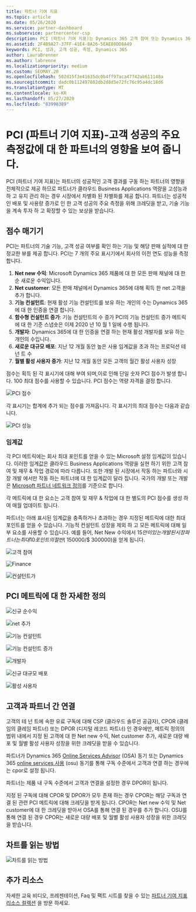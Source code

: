 ```yaml
---
title: 파트너 기여 지표
ms.topic: article
ms.date: 05/26/2020
ms.service: partner-dashboard
ms.subservice: partnercenter-csp
description: PCI (파트너 기여 지표)는 Dynamics 365 고객 참여 또는 Dynamics 365 재무 및 작업으로 수행 하는 방법을 보여 줍니다.
ms.assetid: 2F4B9A27-37FF-41E4-8A26-5EAE88DD8A49
keywords: PCI, 성과, 고객 성공, 측정, Dynamics 365
author: LauraBrenner
ms.author: labrenne
ms.localizationpriority: medium
ms.custom: SEOMAY.20
ms.openlocfilehash: 502d15f3e41635dc0b4ff97aca47742ab611148a
ms.sourcegitcommit: dadc0b112497802db2d8d5e72fc76c95a4dc18d6
ms.translationtype: MT
ms.contentlocale: ko-KR
ms.lasthandoff: 05/27/2020
ms.locfileid: "83998389"
---
```

# <a name="partner-contribution-indicators-pci---shows-partner-impact-on-key-measures-of-customer-success"></a>PCI (파트너 기여 지표)-고객 성공의 주요 측정값에 대 한 파트너의 영향을 보여 줍니다.

PCI (파트너 기여 지표)는 파트너의 성공적인 고객 결과를 구동 하는 파트너의 영향을 전체적으로 제공 하므로 파트너가 클라우드 Business Applications 역량을 고성능과 하 고 유지 관리 하는 경우 시장에서 차별화 된 차별화를 제공 합니다. 파트너는 성공적인 배포 및 사용량 증가로 인 한 고객 성공의 주요 측정을 위해 크레딧을 받고, 기술 기능을 계속 투자 하 고 확장할 수 있는 보상을 받습니다.


## <a name="scoring"></a>점수 매기기

PCI는 파트너의 기술 기능, 고객 성공 여부를 확인 하는 기능 및 해당 판매 실적에 대 한 정교한 뷰를 제공 합니다. PCI는 7 개의 주요 표시기에서 회사의 이전 연도 성능을 측정 합니다.

1. **Net new 수익**: Microsoft Dynamics 365 제품에 대 한 모든 판매 채널에 대 한 순 새로운 수익입니다.
2. **Net customer**: 모든 판매 채널에서 Dynamics 365에 대해 획득 한 net 고객을 추가 합니다.
3. **기능 컨설턴트**: 현재 활성 기능 컨설턴트를 보유 하는 개인의 수는 Dynamics 365에 대 한 인증을 연결 합니다. 
4. **함수형 컨설턴트 증가**: 기능 컨설턴트의 수 증가  PCI의 기능 컨설턴트 증가 메트릭에 대 한 기준 스냅숏은 이제 2020 년 10 월 1 일에 수행 됩니다.  
5. **개발자**: Dynamics 365에 대 한 인증을 연결 하는 현재 활성 개발자를 보유 하는 개인의 수입니다.
6. **새로운 대규모 배포**: 지난 12 개월 동안 높은 사용 임계값을 초과 하는 프로덕션 테 넌 트 수
7. **월별 활성 사용자 증가**: 지난 12 개월 동안 모든 고객의 월간 활성 사용자 성장

점수는 획득 된 각 표시기에 대해 부여 되며,이로 인해 단일 숫자 PCI 점수가 발생 합니다. 100 최대 점수를 사용할 수 있습니다. PCI 점수는 역량 자격을 결정 합니다.

![PCI 점수](images/pcinew1.png)

각 표시기는 합계에 추가 되는 점수를 가져옵니다. 각 표시기의 최대 점수는 다음과 같습니다.

![PCI 성능](images/pci/perfnew.png)

### <a name="thresholds"></a>임계값

각 PCI 메트릭에는 회사 최대 포인트를 얻을 수 있는 Microsoft 설정 임계값이 있습니다. 이러한 임계값은 클라우드 Business Applications 역량을 실현 하기 위한 고객 참여 및 재무 & 작업 경로에 따라 다릅니다. 또한 개발 된 시장에서 작동 하는 파트너와 시장 개발 에서만 작동 하는 파트너에 대 한 임계값이 달라 집니다.  국가의 개발 또는 개발은 [Microsoft 파트너 네트워크 정의](https://assetsprod.microsoft.com/mpn/mpn-developed-and-developing-countries.pdf)를 기준으로 합니다.

각 메트릭에 대 한 요소는 고객 참여 및 재무 & 작업에 대 한 별도의 PCI 점수를 생성 하 여 매월 업데이트 됩니다.

파트너는 아래 표시된 임계값을 충족하거나 초과하는 경우 지정된 메트릭에 대한 최대 포인트를 얻을 수 있습니다. 기능적 컨설턴트 성장을 제외 하 고 모든 메트릭에 대해 일부 요소를 사용할 수 있습니다. 예를 들어, Net New 수익에서 $15만이 있는 개발 된 시장 파트너는 최대 10 포인트의 절반 ($ 150000/$ 300000)을 얻게 됩니다. 

![고객 참여](images/pci/custengagethresh.png)

![Finance](images/pci/table_2.png)

![컨설턴트가](images/Table3.PNG) 


## <a name="detailed-definitions-of-pci-metrics"></a>PCI 메트릭에 대 한 자세한 정의

![신규 순수익](images/pci/netnewrevenue.png)

![net 추가](images/pci/netadds.png)


![기능 컨설턴트](images/pci/funcconsult.png)


![기능 컨설턴트 증가](images/pci/4_Functional_consultant_growth.png)

![개발자](images/pci/developers.png) 

![신규 대규모 배포](images/pci/largedeploy.png) 

![활성 사용자](images/pci/activeusers.png)

## <a name="customer-to-partner-association"></a>고객과 파트너 간 연결

고객의 테 넌 트에 속한 유료 구독에 대해 CSP (클라우드 솔루션 공급자), CPOR (클레임의 클레임 파트너) 또는 DPOR (디지털 레코드 파트너) 인 경우에만, 메트릭 정의의 범위 내에서 지정 된 고객에 대 한 Net new 수익, Net customer 추가, 새로운 대량 배포 및 월별 활성 사용자 성장을 위한 크레딧을 받을 수 있습니다.

파트너가 Dynamics 365 [Online Services Advisor](https://support.microsoft.com/help/4501560/online-services-advisor-osa-sell-incentives-faq) (OSA) 동기 또는 Dynamics 365 [online services 사용](https://support.microsoft.com/help/4489988/online-services-usage-osu-incentives-faq) (osu) 동기를 통해 구독 수준에서 고객과 연결 하는 경우에는 cpor로 설정 됩니다.

파트너는 제품 내 구독 수준에서 고객과 연결을 설정한 경우 DPOR이 됩니다.

지정 된 구독에 대해 CPOR 및 DPOR가 모두 존재 하는 경우 CPOR는 해당 구독과 연결 된 관련 PCI 메트릭에 대해 크레딧을 받게 됩니다. CPOR는 Net new 수익 및 Net customer에 대 한 크레딧을 받아서 OSA를 통해 연결 된 경우를 추가 합니다. OSU를 통해 연결 된 경우 CPOR는 새로운 대량 배포 및 월별 활성 사용자 성장을 위한 크레딧을 받습니다. 

## <a name="how-to-read-the-charts"></a>차트를 읽는 방법

![차트를 읽는 방법](images/pci/howto.png)

## <a name="additional-resources"></a>추가 리소스

자세한 교육 비디오, 프레젠테이션, Faq 및 팩트 시트를 찾을 수 있는 [파트너 기여 지표 리소스 컬렉션](https://aka.ms/pcilearn) 을 방문 하세요.

